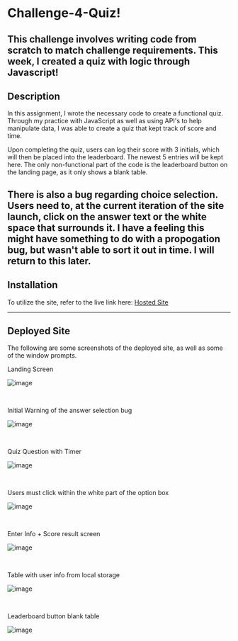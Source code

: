 # Challenge-4-Quiz!
This challenge involves writing code from scratch to match challenge requirements. 
This week, I created a quiz with logic through Javascript!
---------------------------------------------------------------------------------------------------------------------------------------------------
## Description
In this assignment, I wrote the necessary code to create a functional quiz. 
Through my practice with JavaScript as well as using API's to help manipulate data, I was able to create a quiz that kept track of score and time.

Upon completing the quiz, users can log their score with 3 initials, which will then be placed into the leaderboard. The newest 5 entries will be kept here.
The only non-functional part of the code is the leaderboard button on the landing page, as it only shows a blank table. 

There is also a bug regarding choice selection. Users need to, at the current iteration of the site launch, click on the answer text or the white space that surrounds it.
I have a feeling this might have something to do with a propogation bug, but wasn't able to sort it out in time. I will return to this later. 
---------------------------------------------------------------------------------------------------------------------------------------------------

## Installation
To utilize the site, refer to the live link here: [Hosted Site](https://joshuaorlandor.github.io/Challenge-4-Repo-Code_Quiz/)

---------------------------------------------------------------------------------------------------------------------------------------------------

## Deployed Site
The following are some screenshots of the deployed site, as well as some of the window prompts. 

Landing Screen

![image](https://user-images.githubusercontent.com/114437149/200185898-b2fa83d3-0b3a-4a4d-9878-0bf711f56a8c.png)

<br>

Initial Warning of the answer selection bug 

![image](https://user-images.githubusercontent.com/114437149/200185979-b3a21412-18c4-4a3f-b619-7caad0573fa2.png)

<br>

Quiz Question with Timer

![image](https://user-images.githubusercontent.com/114437149/200186024-9fcc7baf-b814-4729-8245-6fde16f48f95.png)

<br>

Users must click within the white part of the option box

![image](https://user-images.githubusercontent.com/114437149/200186260-4e13fd22-baaf-4ea5-8a3d-111da81edefe.png)

<br>

Enter Info + Score result screen

![image](https://user-images.githubusercontent.com/114437149/200186090-100ebb39-0a27-434d-9cff-4c7bce46f8c4.png)

<br>

Table with user info from local storage

![image](https://user-images.githubusercontent.com/114437149/200186107-c58551cf-12fa-4e5c-b8b9-5a5ba97b6a96.png)

<br>

Leaderboard button blank table

![image](https://user-images.githubusercontent.com/114437149/200186123-b4871482-d07c-47d1-af66-e41011c4bae9.png)

<br>



